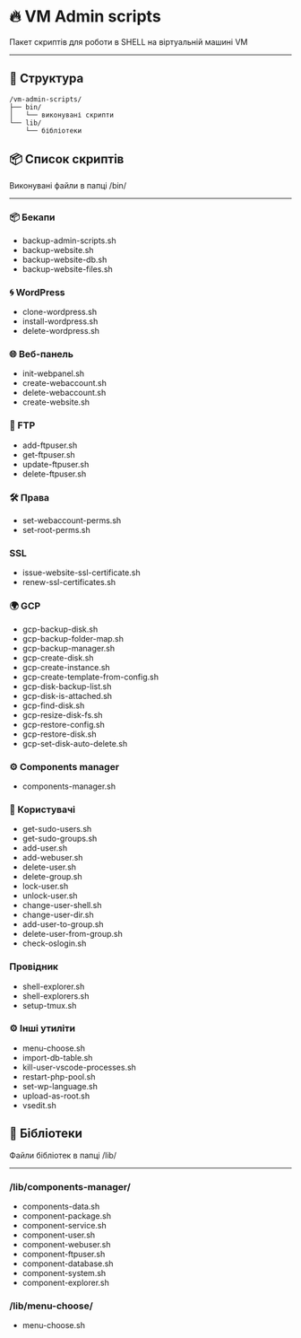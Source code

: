 # 🔥 VM Admin scripts

Пакет скриптів для роботи в SHELL на віртуальній машині VM

---

## 📁 Структура

```
/vm-admin-scripts/
├── bin/
│   └── виконувані скрипти
└── lib/
    └── бібліотеки
```

## 📦 Список скриптів

Виконувані файли в папці /bin/

---

  ### 📦 Бекапи
  - backup-admin-scripts.sh
  - backup-website.sh
  - backup-website-db.sh
  - backup-website-files.sh

  ### 🌀 WordPress
  - clone-wordpress.sh
  - install-wordpress.sh
  - delete-wordpress.sh
  
  ### 🌐 Веб-панель
  - init-webpanel.sh
  - create-webaccount.sh
  - delete-webaccount.sh
  - create-website.sh

  ### 📂 FTP
  - add-ftpuser.sh
  - get-ftpuser.sh
  - update-ftpuser.sh
  - delete-ftpuser.sh

  ### 🛠️ Права
  - set-webaccount-perms.sh
  - set-root-perms.sh
  
  ### SSL
  - issue-website-ssl-certificate.sh
  - renew-ssl-certificates.sh

  ### 🌍 GCP
  - gcp-backup-disk.sh
  - gcp-backup-folder-map.sh
  - gcp-backup-manager.sh
  - gcp-create-disk.sh
  - gcp-create-instance.sh
  - gcp-create-template-from-config.sh
  - gcp-disk-backup-list.sh
  - gcp-disk-is-attached.sh
  - gcp-find-disk.sh
  - gcp-resize-disk-fs.sh
  - gcp-restore-config.sh
  - gcp-restore-disk.sh
  - gcp-set-disk-auto-delete.sh

  ### ⚙️ Components manager
  - components-manager.sh
  
  ### 👥️ Користувачі
  - get-sudo-users.sh
  - get-sudo-groups.sh
  - add-user.sh
  - add-webuser.sh
  - delete-user.sh
  - delete-group.sh
  - lock-user.sh
  - unlock-user.sh
  - change-user-shell.sh
  - change-user-dir.sh
  - add-user-to-group.sh
  - delete-user-from-group.sh
  - check-oslogin.sh
  
  ### Провідник
  - shell-explorer.sh
  - shell-explorers.sh
  - setup-tmux.sh
  
  ### ⚙️ Інші утиліти
  - menu-choose.sh
  - import-db-table.sh
  - kill-user-vscode-processes.sh
  - restart-php-pool.sh
  - set-wp-language.sh
  - upload-as-root.sh
  - vsedit.sh
  
## 🧮 Бібліотеки

Файли бібліотек в папці /lib/

---

  ### /lib/components-manager/
  - components-data.sh
  - component-package.sh
  - component-service.sh
  - component-user.sh
  - component-webuser.sh
  - component-ftpuser.sh
  - component-database.sh
  - component-system.sh
  - component-explorer.sh

  ### /lib/menu-choose/
  - menu-choose.sh
